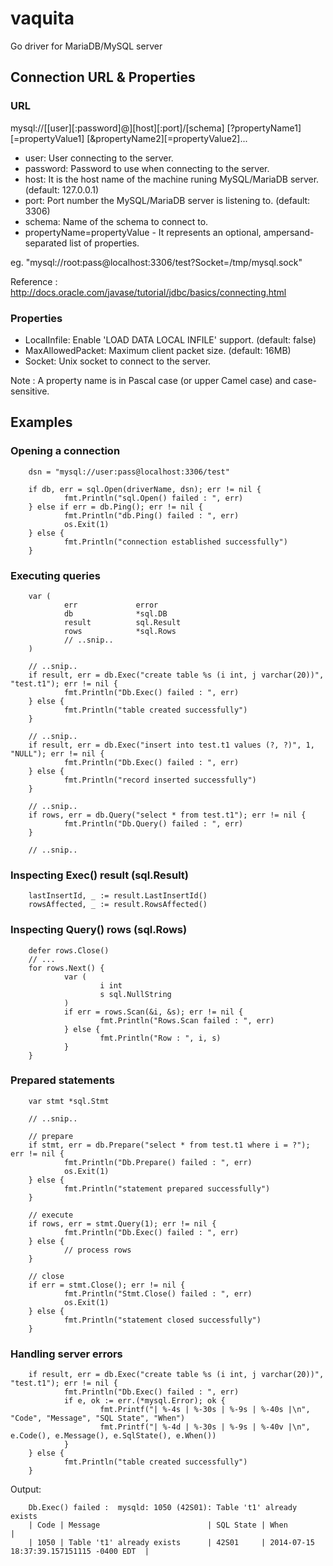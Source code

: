 vaquita
=======

Go driver for MariaDB/MySQL server

## Connection URL & Properties

### URL
  mysql://[[user][:password]@][host][:port]/[schema]
    [?propertyName1][=propertyValue1]
    [&propertyName2][=propertyValue2]...

  * user:
      User connecting to the server.
  * password:
      Password to use when connecting to the server.
  * host:
      It is the host name of the machine runing MySQL/MariaDB server.
      (default: 127.0.0.1)
  * port:
      Port number the MySQL/MariaDB server is listening to. (default: 3306)
  * schema:
      Name of the schema to connect to.
  * propertyName=propertyValue
              - It represents an optional, ampersand-separated list of
                properties.

  eg. "mysql://root:pass@localhost:3306/test?Socket=/tmp/mysql.sock"

  Reference : http://docs.oracle.com/javase/tutorial/jdbc/basics/connecting.html

### Properties
  * LocalInfile:
      Enable 'LOAD DATA LOCAL INFILE' support. (default: false)
  * MaxAllowedPacket:
      Maximum client packet size. (default: 16MB)
  * Socket:
     Unix socket to connect to the server.

  Note : A property name is in Pascal case (or upper Camel case) and case-sensitive.

## Examples
### Opening a connection

        dsn = "mysql://user:pass@localhost:3306/test"

        if db, err = sql.Open(driverName, dsn); err != nil {
                fmt.Println("sql.Open() failed : ", err)
        } else if err = db.Ping(); err != nil { 
                fmt.Println("db.Ping() failed : ", err)
                os.Exit(1)
        } else {
                fmt.Println("connection established successfully")
        }

### Executing queries

        var (
                err             error
                db              *sql.DB
                result          sql.Result
                rows            *sql.Rows
                // ..snip..
        )

        // ..snip..
        if result, err = db.Exec("create table %s (i int, j varchar(20))", "test.t1"); err != nil {
                fmt.Println("Db.Exec() failed : ", err)
        } else {
                fmt.Println("table created successfully")
        }

        // ..snip..
        if result, err = db.Exec("insert into test.t1 values (?, ?)", 1, "NULL"); err != nil {
                fmt.Println("Db.Exec() failed : ", err)
        } else {
                fmt.Println("record inserted successfully")
        }

        // ..snip..
        if rows, err = db.Query("select * from test.t1"); err != nil {
                fmt.Println("Db.Query() failed : ", err)
        }

        // ..snip..

### Inspecting Exec() result (sql.Result)

        lastInsertId, _ := result.LastInsertId()
        rowsAffected, _ := result.RowsAffected()

### Inspecting Query() rows (sql.Rows)

        defer rows.Close()
        // ...
        for rows.Next() {
                var (
                        i int
                        s sql.NullString
                )
                if err = rows.Scan(&i, &s); err != nil {
                        fmt.Println("Rows.Scan failed : ", err)
                } else {
                        fmt.Println("Row : ", i, s)
                }
        }

### Prepared statements

        var stmt *sql.Stmt

        // ..snip..

        // prepare
        if stmt, err = db.Prepare("select * from test.t1 where i = ?"); err != nil {
                fmt.Println("Db.Prepare() failed : ", err)
                os.Exit(1)
        } else {
                fmt.Println("statement prepared successfully")
        }

        // execute
        if rows, err = stmt.Query(1); err != nil {
                fmt.Println("Db.Exec() failed : ", err)
        } else {
                // process rows
        }

        // close
        if err = stmt.Close(); err != nil {
                fmt.Println("Stmt.Close() failed : ", err)
                os.Exit(1)
        } else {
                fmt.Println("statement closed successfully")
        }

### Handling server errors

        if result, err = db.Exec("create table %s (i int, j varchar(20))", "test.t1"); err != nil {
                fmt.Println("Db.Exec() failed : ", err)
                if e, ok := err.(*mysql.Error); ok {
                        fmt.Printf("| %-4s | %-30s | %-9s | %-40s |\n", "Code", "Message", "SQL State", "When")
                        fmt.Printf("| %-4d | %-30s | %-9s | %-40v |\n", e.Code(), e.Message(), e.SqlState(), e.When())
                }
        } else {
                fmt.Println("table created successfully")
        }

Output:

        Db.Exec() failed :  mysqld: 1050 (42S01): Table 't1' already exists
        | Code | Message                        | SQL State | When                                     |
        | 1050 | Table 't1' already exists      | 42S01     | 2014-07-15 18:37:39.157151115 -0400 EDT  |

